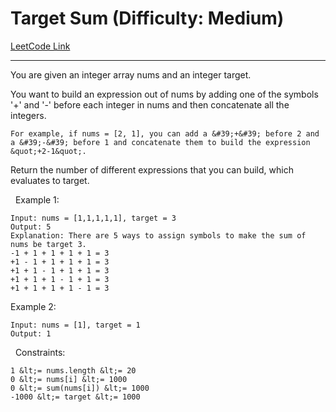 # Target Sum (Difficulty: Medium)

[LeetCode Link](https://leetcode.com/problems/target-sum/)

---

You are given an integer array nums and an integer target.

You want to build an expression out of nums by adding one of the symbols &#39;+&#39; and &#39;-&#39; before each integer in nums and then concatenate all the integers.


	For example, if nums = [2, 1], you can add a &#39;+&#39; before 2 and a &#39;-&#39; before 1 and concatenate them to build the expression &quot;+2-1&quot;.


Return the number of different expressions that you can build, which evaluates to target.

&nbsp;
Example 1:

```
Input: nums = [1,1,1,1,1], target = 3
Output: 5
Explanation: There are 5 ways to assign symbols to make the sum of nums be target 3.
-1 + 1 + 1 + 1 + 1 = 3
+1 - 1 + 1 + 1 + 1 = 3
+1 + 1 - 1 + 1 + 1 = 3
+1 + 1 + 1 - 1 + 1 = 3
+1 + 1 + 1 + 1 - 1 = 3
```

Example 2:

```
Input: nums = [1], target = 1
Output: 1
```

&nbsp;
Constraints:


	1 &lt;= nums.length &lt;= 20
	0 &lt;= nums[i] &lt;= 1000
	0 &lt;= sum(nums[i]) &lt;= 1000
	-1000 &lt;= target &lt;= 1000


